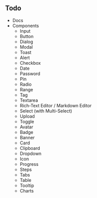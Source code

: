 ## Todo
- Docs
- Components
   - Input
   - Button
   - Dialog
   - Modal
   - Toast
   - Alert
   - Checkbox
   - Date
   - Password
   - Pin
   - Radio
   - Range
   - Tag
   - Textarea
   - Rich-Text Editor / Markdown Editor
   - Select (with Multi-Select)
   - Upload
   - Toggle
   - Avatar
   - Badge
   - Banner
   - Card
   - Clipboard
   - Dropdown
   - Icon
   - Progress
   - Steps
   - Tabs
   - Table
   - Tooltip
   - Charts
